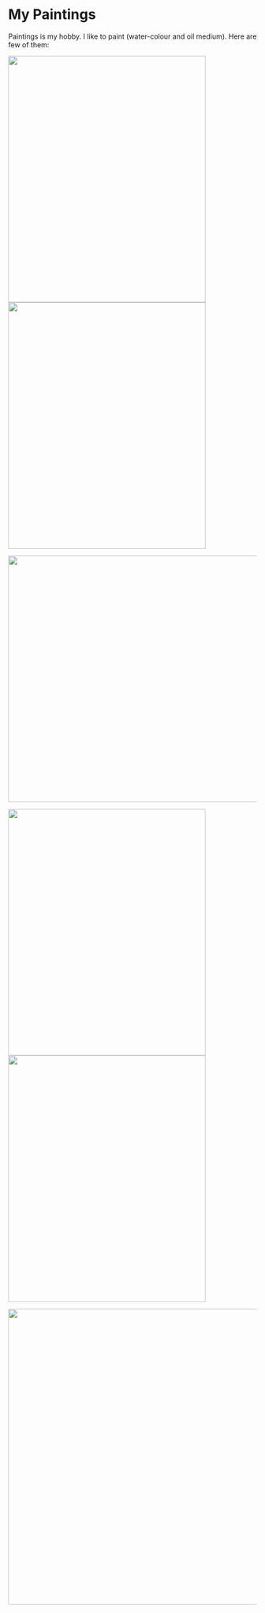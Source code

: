 # My Paintings
Paintings is my hobby. I like to paint (water-colour and oil medium).
Here are few of them: 

<p float="left">
<img src="https://github.com/dataquake/My-Personal-Paintings/blob/master/leaves.jpg?raw=true" width="400" height="500">
<img src="https://github.com/dataquake/My-Personal-Paintings/blob/master/leppavara.jpg?raw=true"  width="400" height="500">

</p>

<p float="left">
<img src="https://github.com/dataquake/My-Personal-Paintings/blob/master/baltic%20sea.jpg?raw=true" width="800" height="500">

</p>

<p float="left">
<img src="https://github.com/dataquake/My-Paintings/blob/master/palm%20tree.jpg" width="400" height="500">
<img src="https://github.com/dataquake/My-Paintings/blob/master/card.jpg"  width="400" height="500">

</p>

<p float="left">
<img src="https://github.com/dataquake/My-Paintings/blob/master/village.jpg" width="800" height="600">

</p>


